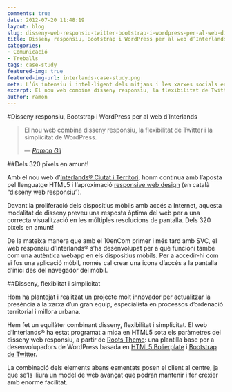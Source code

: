 ```yaml
---
comments: true
date: 2012-07-20 11:48:19
layout: blog
slug: disseny-web-responsiu-twitter-bootstrap-i-wordpress-per-al-web-dinterlands-ciutat-i-territori
title: Disseny responsiu, Bootstrap i WordPress per al web d’Interlands
categories:
- Comunicació
- Treballs
tags: case-study
featured-img: true
featured-img-url: interlands-case-study.png
meta: L’ús intensiu i intel·ligent dels mitjans i les xarxes socials en línia, la millor estratègia d’una empresa a Internet
excerpt: El nou web combina disseny responsiu, la flexibilitat de Twitter i la simplicitat de WordPress.
author: ramon
---
```


#Disseny responsiu, Bootstrap i WordPress per al web d’Interlands

<blockquote>
	<p>El nou web combina disseny responsiu, la flexibilitat de Twitter i la simplicitat de WordPress.</p>
	<footer>
		&mdash; <cite><a href="{{ page.url }}" title="{{ page.title }}">Ramon Gil</a></cite>
	</footer>
</blockquote>

##Dels 320 píxels en amunt!

Amb el nou web d’[Interlands® Ciutat i Territori](http://www.interlands.cat/ "Interlands ciutat i territori | interlands@interlands.cat 935 891 234"), honm continua amb l’aposta pel llenguatge HTML5 i l’aproximació [responsive web design](http://www.abookapart.com/products/responsive-web-design "A Book Apart, Responsive Web Design") (en català “disseny web responsiu”).

Davant la proliferació dels dispositius mòbils amb accés a Internet, aquesta modalitat de disseny preveu una resposta òptima del web per a una correcta visualització en les múltiples resolucions de pantalla. Dels 320 píxels en amunt!

De la mateixa manera que amb el 10enCom primer i més tard amb SVC, el web responsiu d’Interlands® s’ha desenvolupat per a què funcioni també com una autèntica webapp en els dispositius mòbils. Per a accedir-hi com si fos una aplicació mòbil, només cal crear una icona d’accés a la pantalla d’inici des del navegador del mòbil.

##Disseny, flexiblitat i simplicitat

Hom ha plantejat i realitzat un projecte molt innovador per actualitzar la presència a la xarxa d’un gran equip, especialista en processos d’ordenació territorial i millora urbana.

Hem fet un equilàter combinant disseny, flexibilitat i simplicitat. El web d’Interlands® ha estat programat a mida en HTML5 sota els paràmetres del disseny web responsiu, a partir de [Roots Theme](http://www.rootstheme.com/ "A starting WordPress theme based on HTML5 Boilerplate & Bootstrap from Twitter."): una plantilla base per a desenvolupadors de WordPress basada en [HTML5 Bolierplate](http://html5boilerplate.com/ "A rock-solid default for HTML5 awesome.") i [Bootstrap de Twitter](http://twitter.github.com/bootstrap/ "Simple and flexible HTML, CSS, and Javascript for popular user interface components and interactions.").

La combinació dels elements abans esmentats posen el client al centre, ja que se’ls lliura un model de web avançat que podran mantenir i fer créxier amb enorme facilitat.